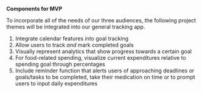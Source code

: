 **Components for MVP**

To incorporate all of the needs of our three audiences, the following project themes will be integrated into our general tracking app.

1. Integrate calendar features into goal tracking
2. Allow users to track *and* mark completed goals
3. Visually represent analytics that show progress towards a certain goal
4. For food-related spending, visualize current expenditures relative to spending goal through percentages
5. Include reminder function that alerts users of approaching deadlines or goals/tasks to be completed, take their medication on time or to prompt users to input daily expenditures

